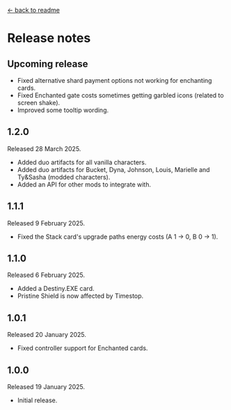 [← back to readme](README.md)

# Release notes

## Upcoming release

* Fixed alternative shard payment options not working for enchanting cards.
* Fixed Enchanted gate costs sometimes getting garbled icons (related to screen shake).
* Improved some tooltip wording.

## 1.2.0
Released 28 March 2025.

* Added duo artifacts for all vanilla characters.
* Added duo artifacts for Bucket, Dyna, Johnson, Louis, Marielle and Ty&Sasha (modded characters).
* Added an API for other mods to integrate with.

## 1.1.1
Released 9 February 2025.

* Fixed the Stack card's upgrade paths energy costs (A 1 -> 0, B 0 -> 1).

## 1.1.0
Released 6 February 2025.

* Added a Destiny.EXE card.
* Pristine Shield is now affected by Timestop.

## 1.0.1
Released 20 January 2025.

* Fixed controller support for Enchanted cards.

## 1.0.0
Released 19 January 2025.

* Initial release.